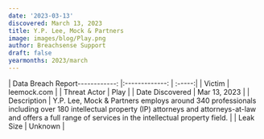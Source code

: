 ```yaml
---
date: '2023-03-13'
discovered: March 13, 2023
title: Y.P. Lee, Mock & Partners
image: images/blog/Play.png
author: Breachsense Support
draft: false
yearmonths: 2023/march
---
```


| Data Breach Report------------:     |:-------------:    | :-----:|
| Victim      | leemock.com      | 
| Threat Actor      | Play      | 
| Date Discovered      | Mar 13, 2023      | 
| Description      | Y.P. Lee, Mock & Partners employs around 340 professionals including over 180 intellectual property (IP) attorneys and attorneys-at-law and offers a full range of services in the intellectual property field.      | 
| Leak Size      | Unknown      | 

